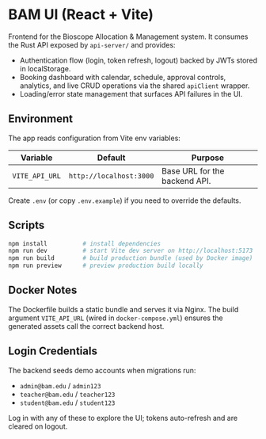 # BAM UI (React + Vite)

Frontend for the Bioscope Allocation & Management system. It consumes the Rust API exposed by `api-server/` and provides:

- Authentication flow (login, token refresh, logout) backed by JWTs stored in localStorage.
- Booking dashboard with calendar, schedule, approval controls, analytics, and live CRUD operations via the shared `apiClient` wrapper.
- Loading/error state management that surfaces API failures in the UI.

## Environment

The app reads configuration from Vite env variables:

| Variable | Default | Purpose |
| -------- | ------- | ------- |
| `VITE_API_URL` | `http://localhost:3000` | Base URL for the backend API. |

Create `.env` (or copy `.env.example`) if you need to override the defaults.

## Scripts

```bash
npm install          # install dependencies
npm run dev          # start Vite dev server on http://localhost:5173
npm run build        # build production bundle (used by Docker image)
npm run preview      # preview production build locally
```

## Docker Notes

The Dockerfile builds a static bundle and serves it via Nginx. The build argument `VITE_API_URL` (wired in `docker-compose.yml`) ensures the generated assets call the correct backend host.

## Login Credentials

The backend seeds demo accounts when migrations run:

- `admin@bam.edu` / `admin123`
- `teacher@bam.edu` / `teacher123`
- `student@bam.edu` / `student123`

Log in with any of these to explore the UI; tokens auto-refresh and are cleared on logout.
